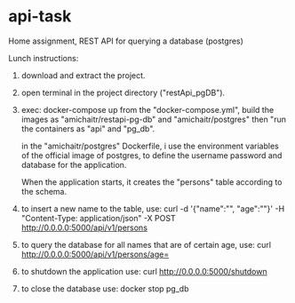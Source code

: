 # api-task
Home assignment, REST API for querying a database (postgres)

Lunch instructions:

1. download and extract the project.

2. open terminal in the project directory ("restApi_pgDB").

3. exec: docker-compose up
   from the "docker-compose.yml", build the images as "amichaitr/restapi-pg-db" and "amichaitr/postgres" then "run the containers as "api" and "pg_db".
   
   in the "amichaitr/postgres" Dockerfile, i use the environment variables of the official image of postgres, to define the username password and database for the application.
   
   When the application starts, it creates the "persons" table according to the schema.
   
4. to insert a new name to the table, use:
curl -d '{"name":"<person-name>", "age":"<person-age>"}' -H "Content-Type: application/json" -X POST http://0.0.0.0:5000/api/v1/persons
  
5. to query the database for all names that are of certain age, use:
curl  http://0.0.0.0:5000/api/v1/persons/age=<x>
  
6. to shutdown the application use:
curl  http://0.0.0.0:5000/shutdown

7. to close the database use:
docker stop pg_db
  


